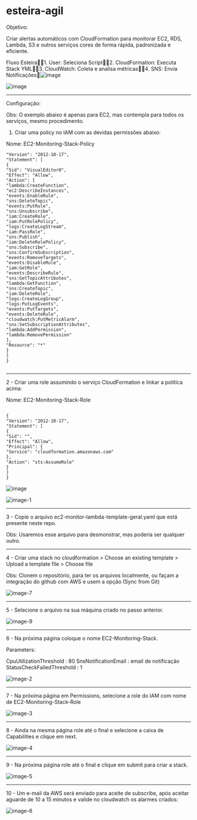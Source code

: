 # esteira-agil


Objetivo:

Criar alertas automáticos com CloudFormation para monitorar EC2, RDS, Lambda, S3  e outros serviços cores de forma rápida, padronizada e eficiente.


Fluxo Esteira1. User: Seleciona Script2. CloudFormation: Executa Stack YML3. CloudWatch:  Coleta e analisa métricas4. SNS: Envia Notificações![image](https://github.com/user-attachments/assets/0588a88c-5d2e-4b01-94b4-0bd2a2922ee9)



![image](https://github.com/user-attachments/assets/b748c58a-1deb-4995-9c59-daddf6d7cd63)

--------------------------------------------------------------------------------------------------------------------------------------------------------------

Configuração:

Obs: O exemplo abaixo é apenas para EC2, mas contempla para todos os serviços, mesmo procedimento.

1. Criar uma policy no IAM com as devidas permissões abaixo:

Nome: EC2-Monitoring-Stack-Policy

```{
"Version": "2012-10-17",
"Statement": [
{
"Sid": "VisualEditor0",
"Effect": "Allow",
"Action": [
"lambda:CreateFunction",
"ec2:DescribeInstances",
"events:EnableRule",
"sns:DeleteTopic",
"events:PutRule",
"sns:Unsubscribe",
"iam:CreateRole",
"iam:PutRolePolicy",
"logs:CreateLogStream",
"iam:PassRole",
"sns:Publish",
"iam:DeleteRolePolicy",
"sns:Subscribe",
"sns:ConfirmSubscription",
"events:RemoveTargets",
"events:DisableRule",
"iam:GetRole",
"events:DescribeRule",
"sns:GetTopicAttributes",
"lambda:GetFunction",
"sns:CreateTopic",
"iam:DeleteRole",
"logs:CreateLogGroup",
"logs:PutLogEvents",
"events:PutTargets",
"events:DeleteRule",
"cloudwatch:PutMetricAlarm",
"sns:SetSubscriptionAttributes",
"lambda:AddPermission",
"lambda:RemovePermission"
],
"Resource": "*"
}
]
}
  
```
-----------------------------------------------------------------------------------------------------------------------------------------------------------------------------------------

2 - Criar uma role assumindo o serviço CloudFormation e linkar a politíca acima:

Nome: EC2-Monitoring-Stack-Role

```

{
"Version": "2012-10-17",
"Statement": [
{
"Sid": "",
"Effect": "Allow",
"Principal": {
"Service": "cloudformation.amazonaws.com"
},
"Action": "sts:AssumeRole"
}
]
}
```
![image](https://github.com/user-attachments/assets/df6b8b3f-c920-4779-89ed-611ec3c8a6df)

![image-1](https://github.com/user-attachments/assets/31864d4a-bd90-4c32-b74f-686f0e4e11b2)

____________________________________________________________________________________________________________________________________________________________________________________________

3 - Copie o arquivo ec2-monitor-lambda-template-geral.yaml que está presente neste repo.

Obs: Usaremos esse arquivo para desmonstrar, mas poderia ser qualquer outro.

____________________________________________________________________________________________________________________________________________________________________________________________

4 - Criar uma stack no cloudformation > Choose an existing template > Upload a template file > Choose file

Obs: Clonem o repositório, para ter os arquivos localmente, ou façam a integração do github com AWS e usem a opção (Sync from Git)

![image-7](https://github.com/user-attachments/assets/de594f19-546b-42bb-b64e-4a8805bdcb97)

--------------------------------------------------------------------------------------------------------------------------------------------------------------------------------------------

5 - Selecione o arquivo na sua máquina criado no passo anterior.

![image-9](https://github.com/user-attachments/assets/7eafd73a-fdf2-451c-a469-74820afb441d)

_____________________________________________________________________________________________________________________________________________________________________________________________

6 - Na próxima página coloque o nome EC2-Monitoring-Stack.

Parameters:

CpuUtilizationThreshold : 80
SnsNotificationEmail : email de notificação
StatusCheckFailedThreshold : 1

![image-2](https://github.com/user-attachments/assets/0e478c15-ac6e-4d2b-9511-3d6cd0393064)

---------------------------------------------------------------------------------------------------------------------------------------------------------------------------------------------

7 - Na próxima página em Permissions, selecione a role do IAM com nome de EC2-Monitoring-Stack-Role

![image-3](https://github.com/user-attachments/assets/beb17322-08b2-4436-8ea8-9ac476d8dc13)

_____________________________________________________________________________________________________________________________________________________________________________________________


8 - Ainda na mesma página role até o final e selecione a caixa de Capabilities e clique em next.

![image-4](https://github.com/user-attachments/assets/d5db45f3-39f5-458c-978d-de4e0beb2037)


______________________________________________________________________________________________________________________________________________________________________________________________



9 - Na próxima página role até o final e clique em submit para criar a stack.


![image-5](https://github.com/user-attachments/assets/08ab8564-b6b6-4def-aed0-d497db8c5539)

______________________________________________________________________________________________________________________________________________________________________________________________


 10 - Um e-mail da AWS será enviado para aceite de subscribe, após aceitar aguarde de 10 a 15 minutos e valide no cloudwatch os alarmes criados:


![image-6](https://github.com/user-attachments/assets/4087c5ff-4a6a-419f-b01d-78a99a518132)

